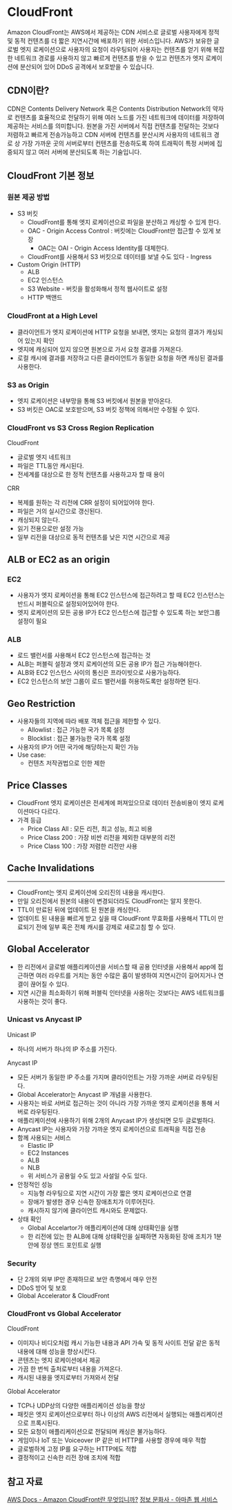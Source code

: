 # CloudFront
Amazon CloudFront는 AWS에서 제공하는 CDN 서비스로 글로벌 사용자에게 정적 및 동적 컨텐츠를 더 짧은 지연시간에 배포하기 위한 서비스입니다. AWS가 보유한 글로벌 엣지 로케이션으로 사용자의 요청이 라우팅되어 사용자는 컨텐츠를 얻기 위해 복잡한 네트워크 경로를 사용하지 않고 빠르게 컨텐츠를 받을 수 있고 컨텐츠가 엣지 로케이션에 분산되어 있어 DDoS 공격에서 보호받을 수 있습니다.

## CDN이란?
CDN은 Contents Delivery Network 혹은 Contents Distribution Network의 약자로 컨텐츠를 효율적으로 전달하기 위해 여러 노드를 가진 네트워크에 데이터를 저장하여 제공하는 서비스를 의미합니다. 원본을 가진 서버에서 직접 컨텐츠를 전달하는 것보다 저렴하고 빠르게 전송가능하고 CDN 서버에 컨텐츠를 분산시켜 사용자의 네트워크 경로 상 가장 가까운 곳의 서버로부터 컨텐츠를 전송하도록 하여 트래픽이 특정 서버에 집중되지 않고 여러 서버에 분산되도록 하는 기술입니다.


## CloudFront 기본 정보
### 원본 제공 방법

- S3 버킷
    - CloudFront를 통해 엣지 로케이션으로 파일을 분산하고 캐싱할 수 있게 한다.
    - OAC - Origin Access Control : 버킷에는 CloudFront만 접근할 수 있게 보장
        - OAC는 OAI - Origin Access Identity를 대체한다.
    - CloudFront를 사용해서 S3 버킷으로 데이터를 보낼 수도 있다 - Ingress
- Custom Origin (HTTP)
    - ALB
    - EC2 인스턴스
    - S3 Website - 버킷을 활성화해서 정적 웹사이트로 설정
    - HTTP 백앤드

### CloudFront at a High Level

- 클라이언트가 엣지 로케이션에 HTTP 요청을 보내면, 엣지는 요청의 결과가 캐싱되어 있는지 확인
- 엣지에 캐싱되어 있지 않으면 원본으로 가서 요청 결과를 가져온다.
- 로컬 캐시에 결과를 저장하고 다른 클라이언트가 동일한 요청을 하면 캐싱된 결과를 사용한다.

### S3 as Origin

- 엣지 로케이션은 내부망을 통해 S3 버킷에서 원본을 받아온다.
- S3 버킷은 OAC로 보호받으며, S3 버킷 정책에 의해서만 수정될 수 있다.

### CloudFront vs S3 Cross Region Replication

CloudFront

- 글로벌 엣지 네트워크
- 파일은 TTL동안 캐시된다.
- 전세계를 대상으로 한 정적 컨텐츠를 사용하고자 할 때 용이

CRR

- 복제를 원하는 각 리전에 CRR 설정이 되어있어야 한다.
- 파일은 거의 실시간으로 갱신된다.
- 캐싱되지 않는다.
- 읽기 전용으로만 설정 가능
- 일부 리전을 대상으로 동적 컨텐츠를 낮은 지연 시간으로 제공

## ALB or EC2 as an origin
### EC2

- 사용자가 엣지 로케이션을 통해 EC2 인스턴스에 접근하려고 할 때 EC2 인스턴스는 반드시 퍼블릭으로 설정되어있어야 한다.
- 엣지 로케이션의 모든 공용 IP가 EC2 인스턴스에 접근할 수 있도록 하는 보안그룹 설정이 필요

### ALB

- 로드 밸런서를 사용해서 EC2 인스턴스에 접근하는 것
- ALB는 퍼블릭 설정과 엣지 로케이션의 모든 공용 IP가 접근 가능해야한다.
- ALB와 EC2 인스턴스 사이의 통신은 프라이빗으로 사용가능하다.
- EC2 인스턴스의 보안 그룹이 로드 밸런서를 허용하도록만 설정하면 된다.

## Geo Restriction

- 사용자들의 지역에 따라 배포 객체 접근을 제한할 수 있다.
    - Allowlist : 접근 가능한 국가 목록 설정
    - Blocklist : 접근 불가능한 국가 목록 설정
- 사용자의 IP가 어떤 국가에 해당하는지 확인 가능
- Use case:
    - 컨텐츠 저작권법으로 인한 제한

## Price Classes

- CloudFront 엣지 로케이션은 전세계에 퍼져있으므로 데이터 전송비용이 엣지 로케이션마다 다르다.
- 가격 등급
    - Price Class All : 모든 리전, 최고 성능, 최고 비용
    - Price Class 200 : 가장 비싼 리전을 제외한 대부분의 리전
    - Price Class 100 : 가장 저렴한 리전만 사용

## Cache Invalidations

---

- CloudFront는 엣지 로케이션에 오리진의 내용을 캐시한다.
- 만일 오리진에서 원본의 내용이 변경되더라도 CloudFront는 알지 못한다.
- TTL이 만료된 뒤에 업데이트 된 원본을 캐싱한다.
- 업데이트 된 내용을 빠르게 받고 싶을 때 CloudFront 무효화를 사용해서 TTL이 만료되기 전에 일부 혹은 전체 캐시를 강제로 새로고침 할 수 있다.

## Global Accelerator

- 한 리전에서 글로벌 애플리케이션을 서비스할 때 공용 인터넷을 사용해서 app에 접근하면 여러 라우트를 거치는 동안 수많은 홉이 발생하여 지연시간이 길어지거나 연결이 끊어질 수 있다.
- 지연 시간을 최소화하기 위해 퍼블릭 인터넷을 사용하는 것보다는 AWS 네트워크를 사용하는 것이 좋다.

### Unicast vs Anycast IP

Unicast IP

- 하나의 서버가 하나의 IP 주소를 가진다.

Anycast IP

- 모든 서버가 동일한 IP 주소를 가지며 클라이언트는 가장 가까운 서버로 라우팅된다.
- Global Accelerator는 Anycast IP 개념을 사용한다.
- 사용자는 바로 서버로 접근하는 것이 아니라 가장 가까운 엣지 로케이션을 통해 서버로 라우팅된다.
- 애플리케이션에 사용하기 위해 2개의 Anycast IP가 생성되면 모두 글로벌하다.
- Anycast IP는 사용자와 가장 가까운 엣지 로케이션으로 트래픽을 직접 전송
- 함께 사용되는 서비스
    - Elastic IP
    - EC2 Instances
    - ALB
    - NLB
    - 위 서비스가 공용일 수도 있고 사설일 수도 있다.
- 안정적인 성능
    - 지능형 라우팅으로 지연 시간이 가장 짧은 엣지 로케이션으로 연결
    - 장애가 발생한 경우 신속한 장애초치가 이루어진다.
    - 캐시하지 않기에 클라이언트 캐시와도 문제없다.
- 상태 확인
    - Global Accelartor가 애플리케이션에 대해 상태확인을 실행
    - 한 리전에 있는 한 ALB에 대해 상태확인을 실패하면 자동화된 장애 조치가 1분 안에 정상 엔드 포인트로 실행

### Security

- 단 2개의 외부 IP만 존재하므로 보안 측명에서 매우 안전
- DDoS 방어 및 보호
- Global Accelerator & CloudFront

### CloudFront vs Global Accelerator

CloudFront

- 이미지나 비디오처럼 캐시 가능한 내용과 API 가속 및 동적 사이트 전달 같은 동적 내용에 대해 성능을 향상시킨다.
- 콘텐츠는 엣지 로케이션에서 제공
- 가끔 한 번씩 출처로부터 내용을 가져온다.
- 캐시된 내용을 엣지로부터 가져와서 전달

Global Accelerator

- TCP나 UDP상의 다양한 애플리케이션 성능을 향상
- 패킷은 엣지 로케이션으로부터 하나 이상의 AWS 리전에서 실행되는 애플리케이션으로 프록시된다.
- 모든 요청이 애플리케이션으로 전달되며 캐싱은 불가능하다.
- 게임이나 IoT 또는 Voiceover IP 같은 비 HTTP를 사용할 경우에 매우 적합
- 글로벌하게 고정 IP를 요구하는 HTTP에도 적합
- 결정적이고 신속한 리전 장애 조치에 적합

## 참고 자료
[AWS Docs - Amazon CloudFront란 무엇입니까?](https://docs.aws.amazon.com/ko_kr/AmazonCloudFront/latest/DeveloperGuide/Introduction.html)
[정보 문화사 - 아마존 웹 서비스](https://www.yes24.com/Product/Goods/69304366)      